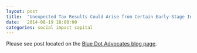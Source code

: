 ```yaml
---
layout: post
title:  "Unexpected Tax Results Could Arise from Certain Early-Stage Investments"
date:   2014-08-19 18:00:00
categories: social impact capital
---
```


Please see post located on the [Blue Dot Advocates blog page][Blog post link]. 

[Blog post link]: http://www.bluedotlaw.com/innovative-financial-structures/